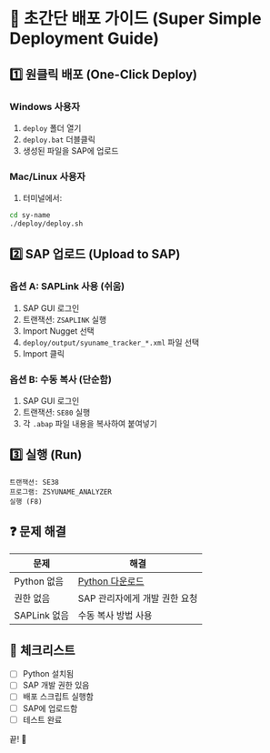 # 🚀 초간단 배포 가이드 (Super Simple Deployment Guide)

## 1️⃣ 원클릭 배포 (One-Click Deploy)

### Windows 사용자
1. `deploy` 폴더 열기
2. `deploy.bat` 더블클릭
3. 생성된 파일을 SAP에 업로드

### Mac/Linux 사용자
1. 터미널에서:
```bash
cd sy-name
./deploy/deploy.sh
```

## 2️⃣ SAP 업로드 (Upload to SAP)

### 옵션 A: SAPLink 사용 (쉬움)
1. SAP GUI 로그인
2. 트랜잭션: `ZSAPLINK` 실행
3. Import Nugget 선택
4. `deploy/output/syuname_tracker_*.xml` 파일 선택
5. Import 클릭

### 옵션 B: 수동 복사 (단순함)
1. SAP GUI 로그인
2. 트랜잭션: `SE80` 실행
3. 각 `.abap` 파일 내용을 복사하여 붙여넣기

## 3️⃣ 실행 (Run)

```
트랜잭션: SE38
프로그램: ZSYUNAME_ANALYZER
실행 (F8)
```

## ❓ 문제 해결

| 문제 | 해결 |
|------|------|
| Python 없음 | [Python 다운로드](https://www.python.org) |
| 권한 없음 | SAP 관리자에게 개발 권한 요청 |
| SAPLink 없음 | 수동 복사 방법 사용 |

## 📝 체크리스트

- [ ] Python 설치됨
- [ ] SAP 개발 권한 있음
- [ ] 배포 스크립트 실행함
- [ ] SAP에 업로드함
- [ ] 테스트 완료

끝! 🎉